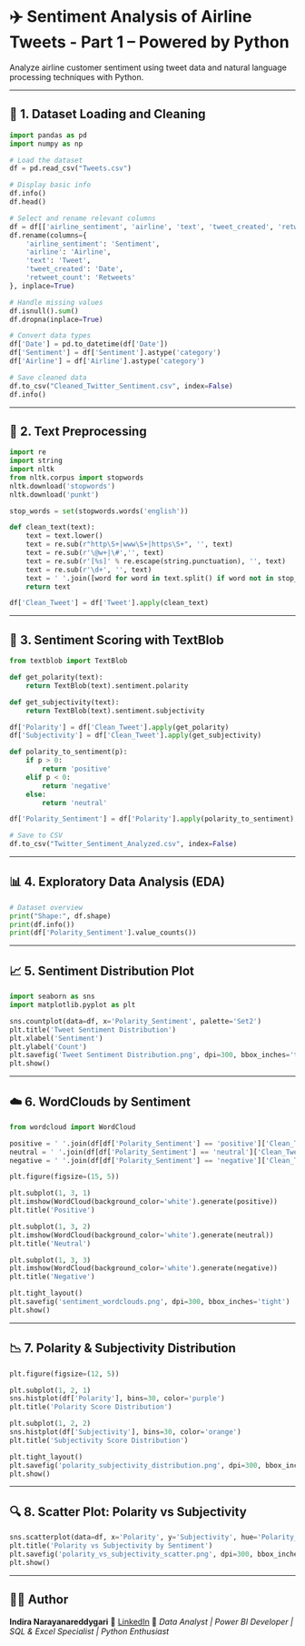 # **✈️ Sentiment Analysis of Airline Tweets - Part 1 – Powered by Python**

Analyze airline customer sentiment using tweet data and natural language processing techniques with Python.

---

## 📁 **1. Dataset Loading and Cleaning**

```python
import pandas as pd
import numpy as np

# Load the dataset
df = pd.read_csv("Tweets.csv")

# Display basic info
df.info()
df.head()

# Select and rename relevant columns
df = df[['airline_sentiment', 'airline', 'text', 'tweet_created', 'retweet_count']]
df.rename(columns={
    'airline_sentiment': 'Sentiment',
    'airline': 'Airline',
    'text': 'Tweet',
    'tweet_created': 'Date',
    'retweet_count': 'Retweets'
}, inplace=True)

# Handle missing values
df.isnull().sum()
df.dropna(inplace=True)

# Convert data types
df['Date'] = pd.to_datetime(df['Date'])
df['Sentiment'] = df['Sentiment'].astype('category')
df['Airline'] = df['Airline'].astype('category')

# Save cleaned data
df.to_csv("Cleaned_Twitter_Sentiment.csv", index=False)
df.info()
```

---

## 🧼 **2. Text Preprocessing**

```python
import re
import string
import nltk
from nltk.corpus import stopwords
nltk.download('stopwords')
nltk.download('punkt')

stop_words = set(stopwords.words('english'))

def clean_text(text):
    text = text.lower()
    text = re.sub(r"http\S+|www\S+|https\S+", '', text)
    text = re.sub(r'\@w+|\#','', text)
    text = re.sub(r'[%s]' % re.escape(string.punctuation), '', text)
    text = re.sub(r'\d+', '', text)
    text = ' '.join([word for word in text.split() if word not in stop_words])
    return text

df['Clean_Tweet'] = df['Tweet'].apply(clean_text)
```

---

## 🧠 **3. Sentiment Scoring with TextBlob**

```python
from textblob import TextBlob

def get_polarity(text):
    return TextBlob(text).sentiment.polarity

def get_subjectivity(text):
    return TextBlob(text).sentiment.subjectivity

df['Polarity'] = df['Clean_Tweet'].apply(get_polarity)
df['Subjectivity'] = df['Clean_Tweet'].apply(get_subjectivity)

def polarity_to_sentiment(p):
    if p > 0:
        return 'positive'
    elif p < 0:
        return 'negative'
    else:
        return 'neutral'

df['Polarity_Sentiment'] = df['Polarity'].apply(polarity_to_sentiment)

# Save to CSV
df.to_csv("Twitter_Sentiment_Analyzed.csv", index=False)
```

---

## 📊 **4. Exploratory Data Analysis (EDA)**

```python
# Dataset overview
print("Shape:", df.shape)
print(df.info())
print(df['Polarity_Sentiment'].value_counts())
```

---

## 📈 **5. Sentiment Distribution Plot**

```python
import seaborn as sns
import matplotlib.pyplot as plt

sns.countplot(data=df, x='Polarity_Sentiment', palette='Set2')
plt.title('Tweet Sentiment Distribution')
plt.xlabel('Sentiment')
plt.ylabel('Count')
plt.savefig('Tweet Sentiment Distribution.png', dpi=300, bbox_inches='tight')
plt.show()
```

---

## ☁️ **6. WordClouds by Sentiment**

```python
from wordcloud import WordCloud

positive = ' '.join(df[df['Polarity_Sentiment'] == 'positive']['Clean_Tweet'])
neutral = ' '.join(df[df['Polarity_Sentiment'] == 'neutral']['Clean_Tweet'])
negative = ' '.join(df[df['Polarity_Sentiment'] == 'negative']['Clean_Tweet'])

plt.figure(figsize=(15, 5))

plt.subplot(1, 3, 1)
plt.imshow(WordCloud(background_color='white').generate(positive))
plt.title('Positive')

plt.subplot(1, 3, 2)
plt.imshow(WordCloud(background_color='white').generate(neutral))
plt.title('Neutral')

plt.subplot(1, 3, 3)
plt.imshow(WordCloud(background_color='white').generate(negative))
plt.title('Negative')

plt.tight_layout()
plt.savefig('sentiment_wordclouds.png', dpi=300, bbox_inches='tight')
plt.show()
```

---

## 📉 **7. Polarity & Subjectivity Distribution**

```python
plt.figure(figsize=(12, 5))

plt.subplot(1, 2, 1)
sns.histplot(df['Polarity'], bins=30, color='purple')
plt.title('Polarity Score Distribution')

plt.subplot(1, 2, 2)
sns.histplot(df['Subjectivity'], bins=30, color='orange')
plt.title('Subjectivity Score Distribution')

plt.tight_layout()
plt.savefig('polarity_subjectivity_distribution.png', dpi=300, bbox_inches='tight')
plt.show()
```

---

## 🔍 **8. Scatter Plot: Polarity vs Subjectivity**

```python
sns.scatterplot(data=df, x='Polarity', y='Subjectivity', hue='Polarity_Sentiment', palette='Set2')
plt.title('Polarity vs Subjectivity by Sentiment')
plt.savefig('polarity_vs_subjectivity_scatter.png', dpi=300, bbox_inches='tight')
plt.show()
```

---

## 👩‍💻 **Author**

**Indira Narayanareddygari**
📎 [LinkedIn](https://www.linkedin.com/in/indira-narayanareddygari-analyst061294/)
💼 *Data Analyst | Power BI Developer | SQL & Excel Specialist | Python Enthusiast*

